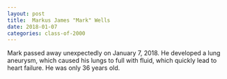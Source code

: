 ```yaml
---
layout: post
title:  Markus James "Mark" Wells
date: 2018-01-07
categories: class-of-2000
---
```

Mark passed away unexpectedly on January 7, 2018. He developed a lung aneurysm, which caused his lungs to full with fluid, which quickly lead to heart failure. He was only 36 years old.
